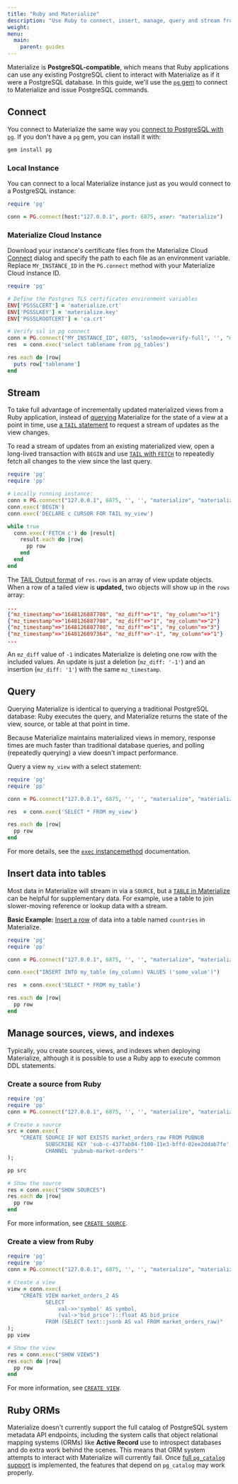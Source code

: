 ```yaml
---
title: "Ruby and Materialize"
description: "Use Ruby to connect, insert, manage, query and stream from Materialize."
weight:
menu:
  main:
    parent: guides
---
```


Materialize is **PostgreSQL-compatible**, which means that Ruby applications can use any existing PostgreSQL client to interact with Materialize as if it were a PostgreSQL database. In this guide, we'll use the  [`pg` gem](https://rubygems.org/gems/pg/) to connect to Materialize and issue PostgreSQL commands.

## Connect

You connect to Materialize the same way you [connect to PostgreSQL with `pg`](https://github.com/ged/ruby-pg). If you don't have a `pg` gem, you can install it with:

```bash
gem install pg
```

### Local Instance

You can connect to a local Materialize instance just as you would connect to a PostgreSQL instance:

```ruby
require 'pg'

conn = PG.connect(host:"127.0.0.1", port: 6875, user: "materialize")
```

### Materialize Cloud Instance

Download your instance's certificate files from the Materialize Cloud [Connect](/cloud/connect-to-cloud/) dialog and specify the path to each file as an environment variable. Replace `MY_INSTANCE_ID` in the `PG.connect` method with your Materialize Cloud instance ID.

```ruby
require 'pg'

# Define the Postgres TLS certificates environment variables
ENV['PGSSLCERT'] = 'materialize.crt'
ENV['PGSSLKEY'] = 'materialize.key'
ENV['PGSSLROOTCERT'] = 'ca.crt'

# Verify ssl in pg connect
conn = PG.connect("MY_INSTANCE_ID", 6875, 'sslmode=verify-full', '', "materialize", "materialize", "materialize")
res  = conn.exec('select tablename from pg_tables')

res.each do |row|
  puts row['tablename']
end
```

## Stream

To take full advantage of incrementally updated materialized views from a Ruby application, instead of [querying](#query) Materialize for the state of a view at a point in time, use [a `TAIL` statement](/sql/tail/) to request a stream of updates as the view changes.

To read a stream of updates from an existing materialized view, open a long-lived transaction with `BEGIN` and use [`TAIL` with `FETCH`](/sql/tail/#tailing-with-fetch) to repeatedly fetch all changes to the view since the last query.

```ruby
require 'pg'
require 'pp'

# Locally running instance:
conn = PG.connect("127.0.0.1", 6875, '', '', "materialize", "materialize", "materialize")
conn.exec('BEGIN')
conn.exec('DECLARE c CURSOR FOR TAIL my_view')

while true
  conn.exec('FETCH c') do |result|
    result.each do |row|
      pp row
    end
  end
end
```

The [TAIL Output format](/sql/tail/#output) of `res.rows` is an array of view update objects. When a row of a tailed view is **updated,** two objects will show up in the `rows` array:

```json
...
{"mz_timestamp"=>"1648126887708", "mz_diff"=>"1", "my_column"=>"1"}
{"mz_timestamp"=>"1648126887708", "mz_diff"=>"1", "my_column"=>"2"}
{"mz_timestamp"=>"1648126887708", "mz_diff"=>"1", "my_column"=>"3"}
{"mz_timestamp"=>"1648126897364", "mz_diff"=>"-1", "my_column"=>"1"}
...
```

An `mz_diff` value of `-1` indicates Materialize is deleting one row with the included values.  An update is just a deletion (`mz_diff: '-1'`) and an insertion (`mz_diff: '1'`) with the same `mz_timestamp`.


## Query

Querying Materialize is identical to querying a traditional PostgreSQL database: Ruby executes the query, and Materialize returns the state of the view, source, or table at that point in time.

Because Materialize maintains materialized views in memory, response times are much faster than traditional database queries, and polling (repeatedly querying) a view doesn't impact performance.

Query a view `my_view` with a select statement:

```ruby
require 'pg'
require 'pp'

conn = PG.connect("127.0.0.1", 6875, '', '', "materialize", "materialize", "materialize")

res  = conn.exec('SELECT * FROM my_view')

res.each do |row|
  pp row
end
```

For more details, see the  [`exec` instancemethod](https://rubydoc.info/gems/pg/0.10.0/PGconn#exec-instance_method) documentation.

## Insert data into tables

Most data in Materialize will stream in via a `SOURCE`, but a [`TABLE` in Materialize](https://materialize.com/docs/sql/create-table/) can be helpful for supplementary data. For example, use a table to join slower-moving reference or lookup data with a stream.

**Basic Example:** [Insert a row](https://materialize.com/docs/sql/insert/) of data into a table named `countries` in Materialize.

```ruby
require 'pg'
require 'pp'

conn = PG.connect("127.0.0.1", 6875, '', '', "materialize", "materialize", "materialize")

conn.exec("INSERT INTO my_table (my_column) VALUES ('some_value')")

res  = conn.exec('SELECT * FROM my_table')

res.each do |row|
  pp row
end
```

## Manage sources, views, and indexes

Typically, you create sources, views, and indexes when deploying Materialize, although it is possible to use a Ruby app to execute common DDL statements.

### Create a source from Ruby

```ruby
require 'pg'
require 'pp'
conn = PG.connect("127.0.0.1", 6875, '', '', "materialize", "materialize", "materialize")

# Create a source
src = conn.exec(
    "CREATE SOURCE IF NOT EXISTS market_orders_raw FROM PUBNUB
            SUBSCRIBE KEY 'sub-c-4377ab04-f100-11e3-bffd-02ee2ddab7fe'
            CHANNEL 'pubnub-market-orders'"
);

pp src

# Show the source
res = conn.exec("SHOW SOURCES")
res.each do |row|
  pp row
end
```

For more information, see [`CREATE SOURCE`](/sql/create-source/).

### Create a view from Ruby

```ruby
require 'pg'
require 'pp'
conn = PG.connect("127.0.0.1", 6875, '', '', "materialize", "materialize", "materialize")

# Create a view
view = conn.exec(
    "CREATE VIEW market_orders_2 AS
            SELECT
                val->>'symbol' AS symbol,
                (val->'bid_price')::float AS bid_price
            FROM (SELECT text::jsonb AS val FROM market_orders_raw)"
);
pp view

# Show the view
res = conn.exec("SHOW VIEWS")
res.each do |row|
  pp row
end
```

For more information, see [`CREATE VIEW`](/sql/create-view/).

## Ruby ORMs

Materialize doesn't currently support the full catalog of PostgreSQL system metadata API endpoints, including the system calls that object relational mapping systems (ORMs) like **Active Record** use to introspect databases and do extra work behind the scenes. This means that ORM system attempts to interact with Materialize will currently fail. Once [full `pg_catalog` support](https://github.com/MaterializeInc/materialize/issues/2157) is implemented, the features that depend on  `pg_catalog` may work properly.
